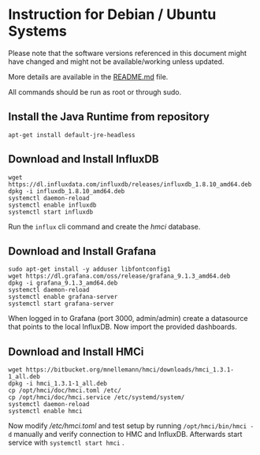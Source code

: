 # Instruction for Debian / Ubuntu Systems

Please note that the software versions referenced in this document might have changed and might not be available/working unless updated.

More details are available in the [README.md](../README.md) file.

All commands should be run as root or through sudo.

## Install the Java Runtime from repository

```shell
apt-get install default-jre-headless
```


## Download and Install InfluxDB

```shell
wget https://dl.influxdata.com/influxdb/releases/influxdb_1.8.10_amd64.deb
dpkg -i influxdb_1.8.10_amd64.deb
systemctl daemon-reload
systemctl enable influxdb
systemctl start influxdb
```

Run the ```influx``` cli command and create the *hmci* database.


## Download and Install Grafana

```shell
sudo apt-get install -y adduser libfontconfig1
wget https://dl.grafana.com/oss/release/grafana_9.1.3_amd64.deb
dpkg -i grafana_9.1.3_amd64.deb
systemctl daemon-reload
systemctl enable grafana-server
systemctl start grafana-server
```

When logged in to Grafana (port 3000, admin/admin) create a datasource that points to the local InfluxDB. Now import the provided dashboards.


## Download and Install HMCi

```shell
wget https://bitbucket.org/mnellemann/hmci/downloads/hmci_1.3.1-1_all.deb
dpkg -i hmci_1.3.1-1_all.deb
cp /opt/hmci/doc/hmci.toml /etc/
cp /opt/hmci/doc/hmci.service /etc/systemd/system/
systemctl daemon-reload
systemctl enable hmci
```

Now modify */etc/hmci.toml* and test setup by running ```/opt/hmci/bin/hmci -d``` manually and verify connection to HMC and InfluxDB. Afterwards start service with ```systemctl start hmci``` .

